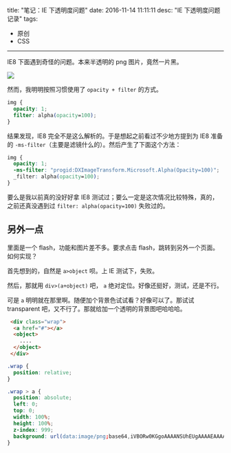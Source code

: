 title: "笔记：IE 下透明度问题"
date: 2016-11-14 11:11:11
desc: "IE 下透明度问题记录"
tags: 
  - 原创
  - CSS
---

IE8 下面遇到奇怪的问题。本来半透明的 png 图片，竟然一片黑。

![](https://p5.ssl.qhimg.com/t01685a11ad71082aa5.png)

然而，我明明按照习惯使用了 `opacity + filter` 的方式。

```css
img {
  opacity: 1;
  filter: alpha(opacity=100);
}
```

结果发现，IE8 完全不是这么解析的。于是想起之前看过不少地方提到为 IE8 准备的 `-ms-filter`（主要是滤镜什么的）。然后产生了下面这个方法：

```css
img {
  opacity: 1;
  -ms-filter: "progid:DXImageTransform.Microsoft.Alpha(Opacity=100)";
  _filter: alpha(opacity=100);
}
```

要么是我以前真的没好好拿 IE8 测试过；要么一定是这次情况比较特殊，真的，之前还真没遇到过 `filter: alpha(opacity=100)` 失败过的。


## 另外一点

里面是一个 flash，功能和图片差不多。要求点击 flash，跳转到另外一个页面。如何实现？

首先想到的，自然是 `a>object` 呗。上 IE 测试下，失败。

然后，那就用 `div>(a+object)` 吧， `a` 绝对定位。好像还挺好，测试，还是不行。

可是 `a` 明明就在那里啊。随便加个背景色试试看？好像可以了。那试试 transparent 吧，又不行了。那就给加一个透明的背景图吧哈哈哈。

```html
 <div class="wrap">
  <a href="#"></a>
  <object>
    ....
  </object>
 </div>
```

```css
.wrap {
  position: relative;
}

.wrap > a {
  position: absolute;
  left: 0;
  top: 0;
  width: 100%;
  height: 100%;
  z-index: 999;
  background: url(data:image/png;base64,iVBORw0KGgoAAAANSUhEUgAAAAEAAAABCAQAAAC1HAwCAAAAC0lEQVR42mNkYAAAAAYAAjCB0C8AAAAASUVORK5CYII=);
}
```
